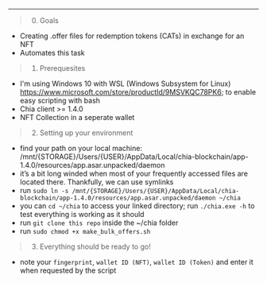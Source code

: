 


***
> 0. Goals 
 * Creating .offer files for redemption tokens (CATs) in exchange for an NFT
 * Automates this task
> 1. Prerequesites
 * I'm using Windows 10 with WSL (Windows Subsystem for Linux) https://www.microsoft.com/store/productId/9MSVKQC78PK6; to enable easy scripting with bash
 * Chia client >= 1.4.0 
 * NFT Collection in a seperate wallet
 




> 2. Setting up your environment
 * find your path on your local machine: /mnt/{STORAGE}/Users/{USER}/AppData/Local/chia-blockchain/app-1.4.0/resources/app.asar.unpacked/daemon
 * it’s a bit long winded when most of your frequently accessed files are located there. Thankfully, we can use symlinks
 * run `sudo ln -s /mnt/{STORAGE}/Users/{USER}/AppData/Local/chia-blockchain/app-1.4.0/resources/app.asar.unpacked/daemon ~/chia`
 * you can `cd ~/chia` to access your linked directory; run `./chia.exe -h` to test everything is working as it should 
 * run `git clone this repo` inside the ~/chia folder
 * run `sudo chmod +x make_bulk_offers.sh`

 > 3. Everything should be ready to go!

 * note your `fingerprint`, `wallet ID (NFT)`, `wallet ID (Token)` and enter it when requested by the script
